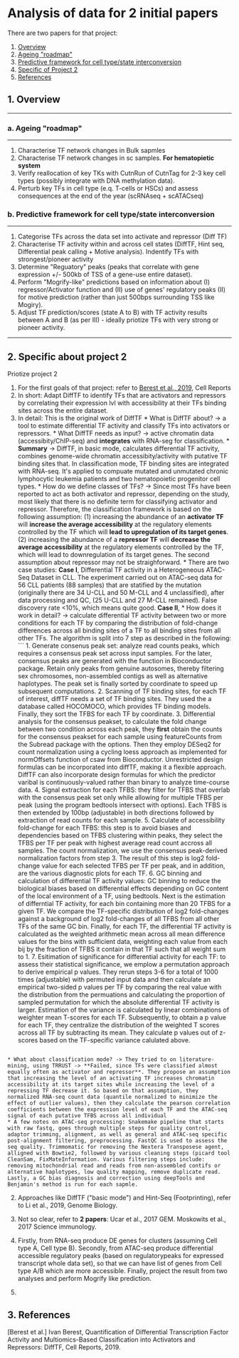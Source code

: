 # Analysis of data for 2 initial papers

There are two papers for that project:
1. [Overview](#overview)
  1. [Ageing "roadmap"](#project1)
  2. [Predictive framework for cell type/state interconversion](#project2)
2. [Specific of Project 2](#spec_prj_2)
3. [References](#references)
## <a id="overview">1. Overview</a>
-----
### <a id="project1">a. Ageing "roadmap"</a>
---
1. Characterise TF network changes in Bulk sapmles
2. Characterise TF network changes in sc samples. **For hematopietic system**
3. Verify reallocation of key TKs with CutnRun of CutnTag for 2-3 key cell types (possibly integrate with DNA methylation data). 
4. Perturb key TFs in cell type (e.q. T-cells or HSCs) and assess consequences at the end of the year (scRNAseq + scATACseq)

### <a id="project2">b. Predictive framework for cell type/state interconversion</a>
---
1. Categorise TFs across the data set into activate and repressor (Diff TF)
2. Characterise TF activity within and across cell states (DiffTF, Hint seq, Differential peak calling + Motive analysis). Indentify TFs with strongest/pioneer activity
3. Determine "Reguatory" peaks (peaks that correlate with gene expression +/- 500kb of TSS of a gene-use entire dataset).
4. Perform "Mogrify-like" predictions based on information about (I) regressor/Activator function and (II) use of genes' regulatory peaks (II) for motive prediction (rather than just 500bps surrounding TSS like Mogiry).
5. Adjust TF prediction/scores (state A to B) with TF activity results between A and B (as per III) - ideally priotize TFs with very strong or pioneer activity.
---
## <a id="spec_proj_2">2. Specific about project 2</a>
Priotize project 2
1. For the first goals of that project: refer to [Berest et al., 2019](#Berest_et_al_2019), Cell Reports
  1. In short: Adapt DiffTF to identify TFs that are activators and repressors by correlating their expression lvl with accessibility at their TFs binding sites across the entire dataset.
  2. In detail: This is the original work of DiffTF
    * What is DiffTF about? -> a tool to estimate differential TF activity and classify TFs into activators or repressors.
    * What DiffTF needs as input? -> active chromatin data (accessibity/ChIP-seq) and **integrates** with RNA-seg for classification.
    * **Summary** -> DiffTF, in basic mode, calculates differential TF activity, combines genome-wide chromatin accessibity/activity with putative TF binding sites that. In classification mode, TF binding sites are integrated with RNA-seq. It's applied to compuate mutated and unmutated chronic lymphocytic leukemia patients and two hematopoietic progenitor cell types.
    * How do we define classes of TFs? -> Since most TFs have been reported to act as both activator and repressor, depending on the study, most likely that there is no definite term for classifying activator and repressor. Therefore, the classification framework is based on the following assumption: (1) increasing the abundance of an **activator TF** will **increase the average accessibility** at the regulatory elements controlled by the TF which will **lead to upregulation of its target genes**. (2) increasing the abundance of a **repressor TF** will **decrease the average accessibility** at the regulatory elements controlled by the TF, which will lead to downregulation of its target genes. The second assumption about repressor may not be straighforward. 
    * There are two case studies: **Case I**, Differential TF activity in a Heterogeneous ATAC-Seq Dataset in CLL. The experiment carried out on ATAC-seq data for 56 CLL patients (88 samples) that are statified by the mutation (originally there are 34 U-CLL and 50 M-CLL and 4 unclassified), after data processing and QC, (25 U-CLL and 27 M-CLL remained). False discovery rate <10%, which means quite good. **Case II**, 
    * How does it work in detail? -> calculate differential TF activity between two or more conditions for each TF by comparing the distribution of fold-change differences across all binding sites of a TF to all binding sites from all other TFs. The algorithm is split into 7 step as described in the following:
	```
         1. Generate consenus peak set: analyze read counts peaks, which requires a consensus peak set across input samples.
For the later, consensus peaks are generated with the function in Bioconductor package. Retain only peaks from genuine autosomes, thereby filtering sex chromosomes, non-assembled contigs as well as alternative haplotypes. The peak set is finally sorted by coordinate to speed up subsequent computations. 
         2. Scanning of TF binding sites, for each TF of interest, diffTF needs a set of TF binding sites. They used the a database called HOCOMOCO, which provides TF binding models.
Finally, they sort the TFBS for each TF by coordinate.
         3. Differential analysis for the consensus peakset, to calculate the fold change between two condition across each peak, they **first** obtain the counts for the consensus peakset for each sample using featureCounts from the Subread package with the options. Then they employ DESeq2 for count normalization using a cycling loess approach as implemented for normOffsets function of csaw from Bioconductor. Unrestricted design formulas can be incorporated into diffTF, making it a flexible approach. DiffTF can also incorporate design formulas for which the predictor varibal is continuously-valued rather than binary to analyze time-course data. 
        4. Signal extraction for each TFBS: they filter for TFBS that overlab with the consensus peak set only while allowing for multiple TFBS per peak (using the program bedtools intersect with options). Each TFBS is then extended by 100bp (adjustable) in both directions followed by extraction of read counts for each sample. 
        5. Calculate of accessibility fold-change for each TFBS: this step is to avoid biases and dependencies based on TFBS clustering within peaks, they select the TFBS per TF per peak with highest average read count accross all samples. The count normalization, we use the consensus peak-derived normalization factors from step 3. The result of this step is log2 fold-change value for each selected TFBS per TF per peak, and in addition, are the various diagnostic plots for each TF. 
        6. GC binning and calculation of differential TF activity values: GC binning to reduce the biological biases based on differential effects depending on GC content of the local environment of a TF, using bedtools. Next is the estimation of differntial TF activity, for each bin containing more than 20 TFBS for a given TF. We compare the TF-specific distribution of log2 fold-changes against a background of log2 fold-changes of all TFBS from all other TFs of the same GC bin. Finally, for each TF, the differential TF activity is calculated as the weighted arithmetic mean across all mean difference values for the bins with sufficient data, weighting each value from each bij by the fraction of TFBS it contain in that TF such that all weight sum to 1. 
       7. Esitimation of significance for differential activity for each TF: to assess their statistical significance, we emplow a permutation approach to derive empirical p values. They rerun steps 3-6 for a total of 1000 times (adjustable) with permuted input data and then calculate an empirical two-sided p values per TF by comparing the real value with the distribution from the permuations and calculating the proportion of sampled permutation for which the absolute differential TF activity is larger. Estimation of the variance is calculated by linear combinations of weighter mean T-scores for each TF. Subsequently, to obtain a p value for each TF, they centralize the distribution of the weighted T scores across all TF by subtracting its mean. They calculate p values out of z-scores based on the TF-specific variance calulated above.  
        ```
    * What about classification mode? -> They tried to on literature-mining, using TRRUST -> **Failed, since TFs were classified almost equally often as activator and repressor**. They propose an assumption that increasing the level of an activating TF increases chromatin accessibility at its target sites while increasing the level of a repressing TF decrease it. So based on that assumption, they normalized RNA-seq count data (quantile normalized to minimize the effect of outlier values), then they calculate the pearson correlation coefficients between the expression level of each TF and the ATAC-seq signal of each putative TFBS across all individual 
    * A few notes on ATAC-seq processing: Snakemake pipeline that starts with raw fastq, goes through multiple steps for quality control, adaptor trimming, alignment, as well as general and ATAC-seq specific post-alignment filtering, preprocessing. FastQC is used to assess the seq quality. Trimmomatic for removing the Nextera Transposese agent, alligned with Bowtie2, followed by various cleaning steps (picard tool CleanSam, FixMateInformation. Various filtering steps include: removing mitochondrial read and reads from non-assembled contifs or alternative haplotypes, low quality mapping, remove duplicate read. Lastly, a GC bias diagnosis and correction using deepTools and Benjamin's method is run for each sapmle. 

2. Approaches like DiffTF ("basic mode") and Hint-Seq (Footprinting), refer to Li et al., 2019, Genome Biology.

3. Not so clear, refer to **2 papers**: Ucar et al., 2017 GEM. Moskowits et al., 2017 Science immunology. 

4. Firstly, from RNA-seq produce DE genes for clusters (assuming Cell type A, Cell type B). Secondly, from ATAC-seq produce differential accessible regulatory peaks (based on regulatorypeaks for expressed transcript whole data set), so that we can have list of genes from  Cell type A/B which are more accessible. Finally, project the result from two analyses and perform Mogrify like prediction. 

5.  

## <a id="references">3. References</a>
<a id="Berest_et_al_2019">[Berest et al.]</a> Ivan Berest, Quantification of Differential Transcription Factor Activity and Multiomics-Based Classification into Activators and Repressors: DiffTF, Cell Reports, 2019.
